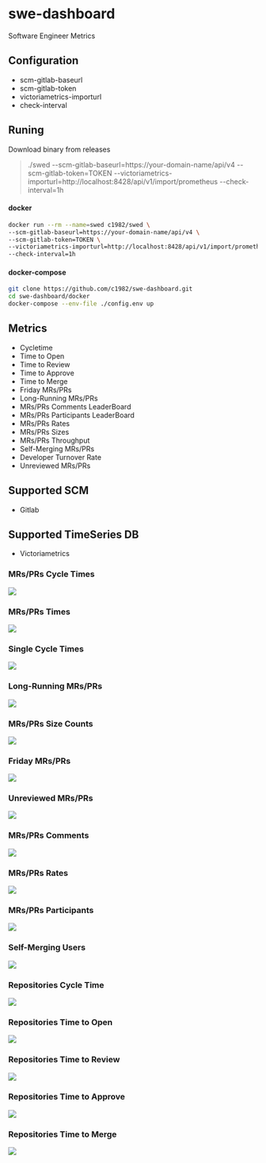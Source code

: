 # swe-dashboard
Software Engineer Metrics

## Configuration

* scm-gitlab-baseurl
* scm-gitlab-token
* victoriametrics-importurl
* check-interval

## Runing

Download binary from releases

> ./swed --scm-gitlab-baseurl=https://your-domain-name/api/v4 --scm-gitlab-token=TOKEN --victoriametrics-importurl=http://localhost:8428/api/v1/import/prometheus --check-interval=1h

#### docker

```bash
docker run --rm --name=swed c1982/swed \
--scm-gitlab-baseurl=https://your-domain-name/api/v4 \
--scm-gitlab-token=TOKEN \
--victoriametrics-importurl=http://localhost:8428/api/v1/import/prometheus \
--check-interval=1h
```

#### docker-compose 

```bash
git clone https://github.com/c1982/swe-dashboard.git
cd swe-dashboard/docker
docker-compose --env-file ./config.env up
```

## Metrics

* Cycletime
* Time to Open
* Time to Review
* Time to Approve
* Time to Merge
* Friday MRs/PRs
* Long-Running MRs/PRs
* MRs/PRs Comments LeaderBoard
* MRs/PRs Participants LeaderBoard
* MRs/PRs Rates
* MRs/PRs Sizes
* MRs/PRs Throughput
* Self-Merging MRs/PRs
* Developer Turnover Rate
* Unreviewed MRs/PRs

## Supported SCM

* Gitlab

## Supported TimeSeries DB

* Victoriametrics


### MRs/PRs Cycle Times

![](docs/images/merge-request-cycle-times.png)

### MRs/PRs Times
![](docs/images/merge-request-times.png)

### Single Cycle Times
![](docs/images/merge-request-single-times.png)

### Long-Running MRs/PRs

![](docs/images/long-running-merge-requests.png)

### MRs/PRs Size Counts

![](docs/images/merge-request-size-counts.png)

### Friday MRs/PRs

![](docs/images/friday-merge-requests.png)

### Unreviewed MRs/PRs

![](docs/images/unreviewed-merge-requests.png)

### MRs/PRs Comments

![](docs/images/user-merge-request-comments.png)

### MRs/PRs Rates

![](docs/images/merge-request-rates.png)

### MRs/PRs Participants

![](docs/images/merge-request-participants.png)

### Self-Merging Users

![](docs/images/self-merging-users.png)

### Repositories Cycle Time

![](docs/images/repo-cycle-time.png)

### Repositories Time to Open

![](docs/images/repo-time-to-open.png)

### Repositories Time to Review

![](docs/images/repo-time-to-review.png)

### Repositories Time to Approve

![](docs/images/repo-time-to-approve.png)

### Repositories Time to Merge

![](docs/images/repo-time-to-merge.png)

